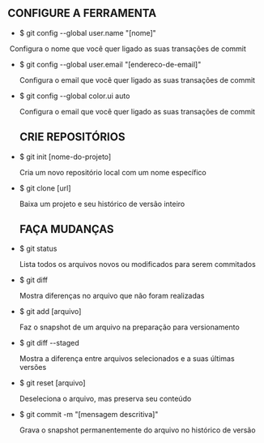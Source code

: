## CONFIGURE A FERRAMENTA

- $ git config --global user.name "[nome]"

​    Configura o nome que você quer ligado as suas transações de commit

- $ git config --global user.email "[endereco-de-email]"

  Configura o email que você quer ligado as suas transações de commit

- $ git config --global color.ui auto

  Configura o email que você quer ligado as suas transações de commit

  ## CRIE REPOSITÓRIOS

- $ git init [nome-do-projeto]

  Cria um novo repositório local com um nome específico

- $ git clone [url]

  Baixa um projeto e seu histórico de versão inteiro

  ## FAÇA MUDANÇAS

- $ git status

  Lista todos os arquivos novos ou modificados para serem commitados

- $ git diff

  Mostra diferenças no arquivo que não foram realizadas

- $ git add [arquivo]

  Faz o snapshot de um arquivo na preparação para versionamento

- $ git diff --staged

  Mostra a diferença entre arquivos selecionados e a suas últimas versões

- $ git reset [arquivo]

  Deseleciona o arquivo, mas preserva seu conteúdo

- $ git commit -m "[mensagem descritiva]"

  Grava o snapshot permanentemente do arquivo no histórico de versão
